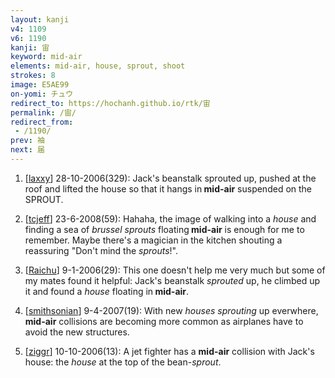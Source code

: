 ```yaml
---
layout: kanji
v4: 1109
v6: 1190
kanji: 宙
keyword: mid-air
elements: mid-air, house, sprout, shoot
strokes: 8
image: E5AE99
on-yomi: チュウ
redirect_to: https://hochanh.github.io/rtk/宙
permalink: /宙/
redirect_from:
 - /1190/
prev: 袖
next: 届
---
```


1) [<a href="http://kanji.koohii.com/profile/laxxy">laxxy</a>] 28-10-2006(329): Jack&#039;s beanstalk sprouted up, pushed at the roof and lifted the house so that it hangs in<strong> mid-air</strong> suspended on the SPROUT.

2) [<a href="http://kanji.koohii.com/profile/tcjeff">tcjeff</a>] 23-6-2008(59): Hahaha, the image of walking into a <em>house</em> and finding a sea of <em>brussel sprouts</em> floating<strong> mid-air</strong> is enough for me to remember. Maybe there&#039;s a magician in the kitchen shouting a reassuring &quot;Don&#039;t mind the <em>sprouts</em>!&quot;.

3) [<a href="http://kanji.koohii.com/profile/Raichu">Raichu</a>] 9-1-2006(29): This one doesn&#039;t help me very much but some of my mates found it helpful: Jack&#039;s beanstalk <em>sprouted</em> up, he climbed up it and found a <em>house</em> floating in<strong> mid-air</strong>.

4) [<a href="http://kanji.koohii.com/profile/smithsonian">smithsonian</a>] 9-4-2007(19): With new <em>houses</em> <em>sprouting</em> up everwhere,<strong> mid-air</strong> collisions are becoming more common as airplanes have to avoid the new structures.

5) [<a href="http://kanji.koohii.com/profile/ziggr">ziggr</a>] 10-10-2006(13): A jet fighter has a <strong>mid-air</strong> collision with Jack&#039;s house: the <em>house</em> at the top of the bean-<em>sprout</em>.

